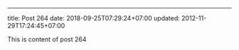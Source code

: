 ---
title: Post 264
date: 2018-09-25T07:29:24+07:00
updated: 2012-11-29T17:24:45+07:00

This is content of post 264